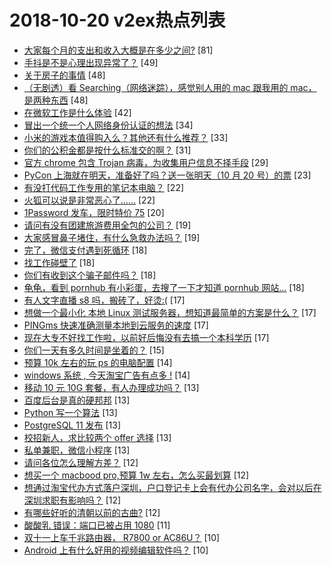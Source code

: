 # 2018-10-20 v2ex热点列表

+ [大家每个月的支出和收入大概是在多少之间?](https://www.v2ex.com/t/499338#reply81) [81]
+ [手抖是不是心理出现异常了？](https://www.v2ex.com/t/499336#reply49) [49]
+ [关于房子的事情](https://www.v2ex.com/t/499364#reply48) [48]
+ [（无剧透）看 Searching（网络迷踪），感觉别人用的 mac 跟我用的 mac，是两种东西](https://www.v2ex.com/t/499372#reply48) [48]
+ [在微软工作是什么体验](https://www.v2ex.com/t/499367#reply42) [42]
+ [冒出一个统一个人网络身份认证的想法](https://www.v2ex.com/t/499457#reply34) [34]
+ [小米的游戏本值得购入么？其他还有什么推荐？](https://www.v2ex.com/t/499331#reply33) [33]
+ [你们的公积金都是按什么标准交的啊？](https://www.v2ex.com/t/499346#reply31) [31]
+ [官方 chrome 包含 Trojan 病毒，为收集用户信息不择手段](https://www.v2ex.com/t/499449#reply29) [29]
+ [PyCon 上海就在明天，准备好了吗？送一张明天（10 月 20 号）的票](https://www.v2ex.com/t/499456#reply23) [23]
+ [有没打代码工作专用的笔记本电脑？](https://www.v2ex.com/t/499409#reply22) [22]
+ [火狐可以说是非常恶心了……](https://www.v2ex.com/t/499455#reply22) [22]
+ [1Password 发车，限时特价 75](https://www.v2ex.com/t/499443#reply20) [20]
+ [请问有没有团建旅游费用全包的公司？](https://www.v2ex.com/t/499361#reply19) [19]
+ [大家感冒鼻子堵住，有什么急救办法吗？](https://www.v2ex.com/t/499445#reply19) [19]
+ [完了，微信支付遇到死循环](https://www.v2ex.com/t/499501#reply18) [18]
+ [找工作碰壁了](https://www.v2ex.com/t/499359#reply18) [18]
+ [你们有收到这个骗子邮件吗？](https://www.v2ex.com/t/499391#reply18) [18]
+ [龟龟，看到 pornhub 有小彩蛋，去搜了一下才知道 pornhub 网站...](https://www.v2ex.com/t/499420#reply18) [18]
+ [有人文字直播 s8 吗，搬砖了，好烫:(](https://www.v2ex.com/t/499394#reply17) [17]
+ [想做一个最小化 本地 Linux 测试服务器，想知道最简单的方案是什么？](https://www.v2ex.com/t/499402#reply17) [17]
+ [PINGms 快速准确测量本地到云服务的速度](https://www.v2ex.com/t/499408#reply17) [17]
+ [现在大专不好找工作啦，以前好后悔没有去搞一个本科学历](https://www.v2ex.com/t/499417#reply17) [17]
+ [你们一天有多久时间是坐着的？](https://www.v2ex.com/t/499355#reply15) [15]
+ [预算 10k 左右的玩 ps 的电脑配置](https://www.v2ex.com/t/499460#reply14) [14]
+ [windows 系统 , 今天淘宝广告有点多 !](https://www.v2ex.com/t/499448#reply14) [14]
+ [移动 10 元 10G 套餐，有人办理成功吗？](https://www.v2ex.com/t/499464#reply13) [13]
+ [百度后台是真的硬邦邦](https://www.v2ex.com/t/499468#reply13) [13]
+ [Python 写一个算法](https://www.v2ex.com/t/499484#reply13) [13]
+ [PostgreSQL 11 发布](https://www.v2ex.com/t/499349#reply13) [13]
+ [校招新人，求比较两个 offer 选择](https://www.v2ex.com/t/499362#reply13) [13]
+ [私单兼职，微信小程序](https://www.v2ex.com/t/499398#reply13) [13]
+ [请问各位怎么理解方差？](https://www.v2ex.com/t/499459#reply12) [12]
+ [想买一个 macbood pro,预算 1w 左右，怎么买最划算](https://www.v2ex.com/t/499471#reply12) [12]
+ [想通过淘宝代办方式落户深圳，户口登记卡上会有代办公司名字，会对以后在深圳求职有影响吗？](https://www.v2ex.com/t/499378#reply12) [12]
+ [有哪些好听的清朝以前的古曲?](https://www.v2ex.com/t/499424#reply12) [12]
+ [酸酸乳 错误：端口已被占用 1080](https://www.v2ex.com/t/499439#reply11) [11]
+ [双十一上车千兆路由器， R7800 or AC86U？](https://www.v2ex.com/t/499458#reply10) [10]
+ [Android 上有什么好用的视频编辑软件吗？](https://www.v2ex.com/t/499369#reply10) [10]
